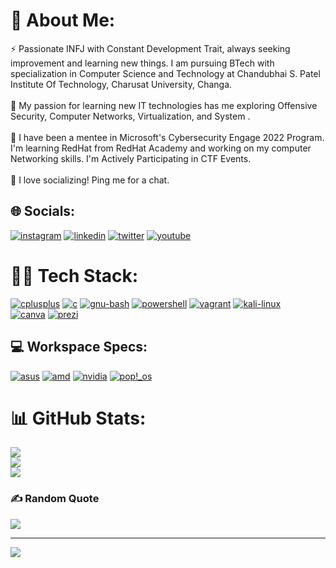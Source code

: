 # 🔮 About Me:
⚡ Passionate INFJ with Constant Development Trait, always seeking improvement and learning new things. I am pursuing BTech with specialization in Computer Science and Technology at Chandubhai S. Patel Institute Of Technology, Charusat University, Changa.<br><br>🌱 My passion for learning new IT technologies has me exploring Offensive Security, Computer Networks, Virtualization, and System .<br><br>🔭 I have been a mentee in Microsoft's Cybersecurity Engage 2022 Program. I'm learning RedHat from RedHat Academy and working on my computer Networking skills. I'm Actively Participating in CTF Events. <br><br>💬 I love socializing! Ping me for a chat.

## 🌐 Socials:
<a href='https://instagram.com/het.soni_' target="_blank"><img alt='instagram' src='https://img.shields.io/badge/instagram-100000?style=for-the-badge&logo=instagram&logoColor=white&labelColor=000000&color=D94662'/></a>
<a href='https://www.linkedin.com/in/het-soni/' target="_blank"><img alt='linkedin' src='https://img.shields.io/badge/linkedin-100000?style=for-the-badge&logo=linkedin&logoColor=white&labelColor=000000&color=0F79B1'/></a>
<a href='https://twitter.com/h3tson1' target="_blank"><img alt='twitter' src='https://img.shields.io/badge/twitter-100000?style=for-the-badge&logo=twitter&logoColor=white&labelColor=000000&color=289EE7'/></a>
<a href='https://www.youtube.com/channel/UCIT6glDN1AhIM3XLe5OF5Gg' target="_blank"><img alt='youtube' src='https://img.shields.io/badge/youtube-100000?style=for-the-badge&logo=youtube&logoColor=white&labelColor=000000&color=F40F0F'/></a>

# 👨‍💻 Tech Stack:
<a href='https://www.w3schools.com/cpp' target="_blank"><img alt='cplusplus' src='https://img.shields.io/badge/C++-100000?style=for-the-badge&logo=cplusplus&logoColor=white&labelColor=000000&color=00427E'/></a>
<a href='https://www.w3schools.com/c/' target="_blank"><img alt='c' src='https://img.shields.io/badge/C-100000?style=for-the-badge&logo=c&logoColor=white&labelColor=000000&color=035697'/></a> 
<a href='https://www.gnu.org/software/bash/' target="_blank"><img alt='gnu-bash' src='https://img.shields.io/badge/bash-100000?style=for-the-badge&logo=gnu-bash&logoColor=white&labelColor=000000&color=4EAA25'/></a>
<a href='https://docs.microsoft.com/en-us/powershell/' target="_blank"><img alt='powershell' src='https://img.shields.io/badge/powershell-100000?style=for-the-badge&logo=powershell&logoColor=white&labelColor=000000&color=256DB8'/></a> 
<a href='https://pop.system76.com/' target="_blank"><img alt='vagrant' src='https://img.shields.io/badge/vagrant-100000?style=for-the-badge&logo=vagrant&logoColor=white&labelColor=000000&color=104CAC'/></a>
<a href='https://www.kali.org/' target="_blank"><img alt='kali-linux' src='https://img.shields.io/badge/Kali_Linux-100000?style=for-the-badge&logo=kali-linux&logoColor=white&labelColor=black&color=black'/></a> 
<br>
<a href='canva.com' target="_blank"><img alt='canva' src='https://img.shields.io/badge/canva-100000?style=for-the-badge&logo=canva&logoColor=white&labelColor=000000&color=00C4CC'/></a>
<a href='https://prezi.com/' target="_blank"><img alt='prezi' src='https://img.shields.io/badge/Prezi-100000?style=for-the-badge&logo=prezi&logoColor=white&labelColor=000000&color=5A99F7'/></a>

## 💻 Workspace Specs:
<a href='' target="_blank"><img alt='asus' src='https://img.shields.io/badge/ROG-Strix_G15-100000?style=for-the-badge&logo=asus&logoColor=white&labelColor=000000&color=0071C5'/></a>
<a href='' target="_blank"><img alt='amd' src='https://img.shields.io/badge/AMD-Ryzen_7 4800H-100000?style=for-the-badge&logo=amd&logoColor=white&labelColor=000000&color=ED1C24'/></a>
<a href='' target="_blank"><img alt='nvidia' src='https://img.shields.io/badge/Nvidia-GTX_1650-100000?style=for-the-badge&logo=nvidia&logoColor=white&labelColor=000000&color=76B900'/></a>
<a href='https://pop.system76.com/' target="_blank"><img alt='pop!_os' src='https://img.shields.io/badge/Pop!_OS-100000?style=for-the-badge&logo=pop!_os&logoColor=white&labelColor=000000&color=46B3C1'/></a>


# 📊 GitHub Stats:
![](https://github-readme-stats.vercel.app/api?username=hetsonii&theme=dark&hide_border=false&include_all_commits=false&count_private=false)<br/>
![](https://github-readme-streak-stats.herokuapp.com/?user=hetsonii&theme=dark&hide_border=false)<br/>
![](https://github-readme-stats.vercel.app/api/top-langs/?username=hetsonii&theme=dark&hide_border=false&include_all_commits=false&count_private=false&layout=compact)

### ✍️ Random Quote
![](https://quotes-github-readme.vercel.app/api?type=horizontal&theme=radical)

---
[![](https://visitcount.itsvg.in/api?id=hetsonii&icon=3&color=6)](https://visitcount.itsvg.in)
